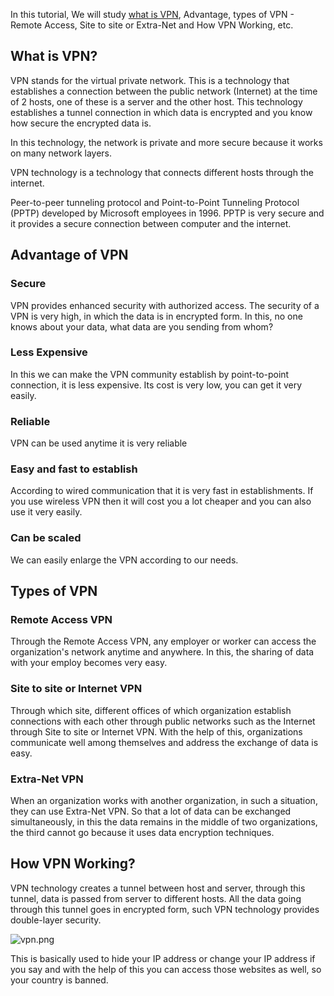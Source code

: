 In this tutorial, We will study  [what is VPN](https://usemynotes.com/what-is-vpn-and-how-does-it-work/), Advantage, types of VPN - Remote Access, Site to site or Extra-Net and How VPN Working, etc.

## What is VPN?
VPN stands for the virtual private network. This is a technology that establishes a connection between the public network (Internet) at the time of 2 hosts, one of these is a server and the other host. This technology establishes a tunnel connection in which data is encrypted and you know how secure the encrypted data is.

In this technology, the network is private and more secure because it works on many network layers.

VPN technology is a technology that connects different hosts through the internet.

Peer-to-peer tunneling protocol and Point-to-Point Tunneling Protocol (PPTP) developed by Microsoft employees in 1996. PPTP is very secure and it provides a secure connection between computer and the internet.

## Advantage of VPN
### Secure
VPN provides enhanced security with authorized access.
The security of a VPN is very high, in which the data is in encrypted form. In this, no one knows about your data, what data are you sending from whom?

### Less Expensive
In this we can make the VPN community establish by point-to-point connection, it is less expensive.
Its cost is very low, you can get it very easily.

### Reliable
VPN can be used anytime it is very reliable

### Easy and fast to establish
According to wired communication that it is very fast in establishments. If you use wireless VPN then it will cost you a lot cheaper and you can also use it very easily.

### Can be scaled
We can easily enlarge the VPN according to our needs.

## Types of VPN
### Remote Access VPN
Through the Remote Access VPN, any employer or worker can access the organization's network anytime and anywhere.
In this, the sharing of data with your employ becomes very easy.

### Site to site or Internet VPN
Through which site, different offices of which organization establish connections with each other through public networks such as the Internet through Site to site or Internet VPN.
With the help of this, organizations communicate well among themselves and address the exchange of data is easy.

### Extra-Net VPN
When an organization works with another organization, in such a situation, they can use Extra-Net VPN.
So that a lot of data can be exchanged simultaneously, in this the data remains in the middle of two organizations, the third cannot go because it uses data encryption techniques.

## How VPN Working?
VPN technology creates a tunnel between host and server, through this tunnel, data is passed from server to different hosts. All the data going through this tunnel goes in encrypted form, such VPN technology provides double-layer security.


![vpn.png](https://cdn.hashnode.com/res/hashnode/image/upload/v1614143563885/3YHP9otwR.png)

This is basically used to hide your IP address or change your IP address if you say and with the help of this you can access those websites as well, so your country is banned.
